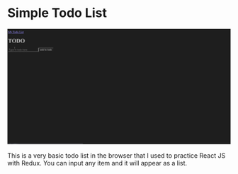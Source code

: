 # Simple Todo List

![](todolist_sample.gif)

This is a very basic todo list in the browser that I used to practice React JS with Redux. You can input any item and it will appear as a list.
